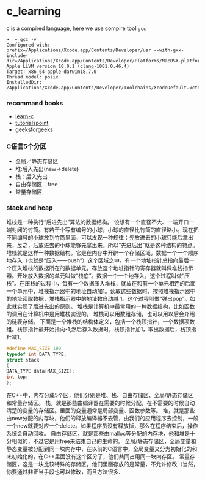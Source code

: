 # c_learning

c is a compired language, here we use compire tool `gcc`

```
➜  ~ gcc -v
Configured with: --prefix=/Applications/Xcode.app/Contents/Developer/usr --with-gxx-include-dir=/Applications/Xcode.app/Contents/Developer/Platforms/MacOSX.platform/Developer/SDKs/MacOSX10.14.sdk/usr/include/c++/4.2.1
Apple LLVM version 10.0.1 (clang-1001.0.46.4)
Target: x86_64-apple-darwin18.7.0
Thread model: posix
InstalledDir: /Applications/Xcode.app/Contents/Developer/Toolchains/XcodeDefault.xctoolchain/usr/bin
```

### recommand books
- [learn-c](https://www.learn-c.org/en/)
- [tutorialspoint](https://www.tutorialspoint.com/index.html)
- [geeksforgeeks](https://www.geeksforgeeks.org/c-programming-language/)


### C语言5个分区

- 全局／静态存储区
- 堆:后入先出(new->delete)
- 栈：后入先出
- 自由存储区：free
- 常量存储区

### stack and heap

堆栈是一种执行“后进先出”算法的数据结构。
设想有一个直径不大、一端开口一端封闭的竹筒。有若干个写有编号的小球，小球的直径比竹筒的直径略小。现在把不同编号的小球放到竹筒里面，可以发现一种规律：先放进去的小球只能后拿出来，反之，后放进去的小球能够先拿出来。所以“先进后出”就是这种结构的特点。
堆栈就是这样一种数据结构。它是在内存中开辟一个存储区域，数据一个一个顺序地存入（也就是“压入——push”）这个区域之中。有一个地址指针总指向最后一个压入堆栈的数据所在的数据单元，存放这个地址指针的寄存器就叫做堆栈指示器。开始放入数据的单元叫做“栈底”。数据一个一个地存入，这个过程叫做“压栈”。在压栈的过程中，每有一个数据压入堆栈，就放在和前一个单元相连的后面一个单元中，堆栈指示器中的地址自动加1。读取这些数据时，按照堆栈指示器中的地址读取数据，堆栈指示器中的地址数自动减 1。这个过程叫做“弹出pop”。如此就实现了后进先出的原则。
堆栈是计算机中最常用的一种数据结构，比如函数的调用在计算机中是用堆栈实现的。
堆栈可以用数组存储，也可以用以后会介绍的链表存储。
下面是一个堆栈的结构体定义，包括一个栈顶指针，一个数据项数组。栈顶指针最开始指向-1,然后存入数据时，栈顶指针加1，取出数据后，栈顶指针减1。
```c
#define MAX_SIZE 100
typedef int DATA_TYPE;
struct stack
{
DATA_TYPE data[MAX_SIZE];
int top;
};
```
在C++中，内存分成5个区，他们分别是堆、栈、自由存储区、全局/静态存储区和常量存储区。
栈，就是那些由编译器在需要的时候分配，在不需要的时候自动清楚的变量的存储区。里面的变量通常是局部变量、函数参数等。
堆，就是那些由new分配的内存块，他们的释放编译器不去管，由我们的应用程序去控制，一般一个new就要对应一个delete。如果程序员没有释放掉，那么在程序结束后，操作系统会自动回收。
自由存储区，就是那些由malloc等分配的内存块，他和堆是十分相似的，不过它是用free来结束自己的生命的。
全局/静态存储区，全局变量和静态变量被分配到同一块内存中，在以前的C语言中，全局变量又分为初始化的和未初始化的，在C++里面没有这个区分了，他们共同占用同一块内存区。
常量存储区，这是一块比较特殊的存储区，他们里面存放的是常量，不允许修改（当然，你要通过非正当手段也可以修改，而且方法很多.